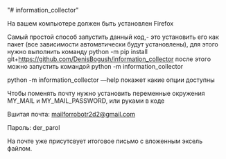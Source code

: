 "# information_collector" 

На вашем компьютере должен быть установлен Firefox 

Самый простой способ запустить данный код,- это установить его как пакет (все зависимости автомвтически будут установлены),
для этого нужно выполнить команду python -m pip install git+https://github.com/DenisBogush/information_collector
после этого можно запустить командой python -m information_collector

python -m information_collector —help
покажет какие опции доступны

Чтобы поменять почту нужно установить переменные окружения MY_MAIL и MY_MAIL_PASSWORD, или руками в коде

Вшитая почта: mailforrobotr2d2@gmail.com

Пароль: der_parol

На почте уже присутсвует итоговое письмо с вложенным эксель файлом. 

